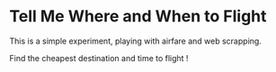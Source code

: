 Tell Me Where and When to Flight
=====================

This is a simple experiment, playing with airfare and web scrapping.

Find the cheapest destination and time to flight !
